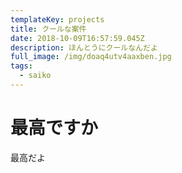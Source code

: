 ```yaml
---
templateKey: projects
title: クールな案件
date: 2018-10-09T16:57:59.045Z
description: ほんとうにクールなんだよ
full_image: /img/doaq4utv4aaxben.jpg
tags:
  - saiko
---
```

# 最高ですか

最高だよ
